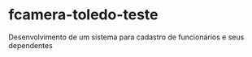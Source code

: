 # fcamera-toledo-teste
Desenvolvimento de um sistema para cadastro de funcionários e seus dependentes
